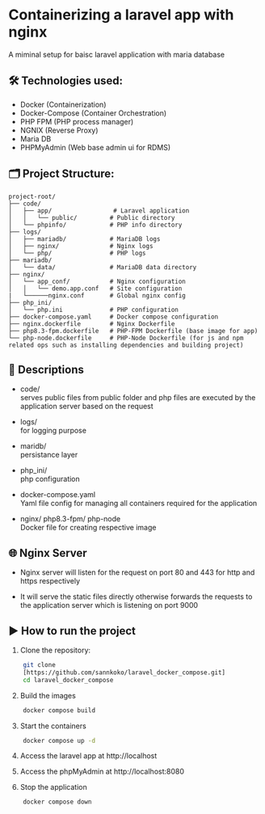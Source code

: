 # Containerizing a laravel app with nginx
A miminal setup for baisc laravel application with maria database 

##  🛠 ️Technologies used:
- Docker (Containerization)
- Docker-Compose (Container Orchestration)
- PHP FPM (PHP process manager)
- NGNIX (Reverse Proxy)
- Maria DB 
- PHPMyAdmin (Web base admin ui for RDMS)

## 🗂 ️Project Structure:
```
project-root/
├── code/
│   ├── app/                 # Laravel application
│   │   └── public/         # Public directory
│   └── phpinfo/            # PHP info directory
├── logs/
│   ├── mariadb/            # MariaDB logs
│   ├── nginx/              # Nginx logs
│   └── php/                # PHP logs
├── mariadb/
│   └── data/               # MariaDB data directory
├── nginx/
│   └── app_conf/           # Nginx configuration
│   │   └── demo.app.conf   # Site configuration
|   └──────nginx.conf       # Global nginx config
├── php_ini/
│   └── php.ini             # PHP configuration
├── docker-compose.yaml     # Docker compose configuration
├── nginx.dockerfile        # Nginx Dockerfile
├── php8.3-fpm.dockerfile   # PHP-FPM Dockerfile (base image for app)
└── php-node.dockerfile     # PHP-Node Dockerfile (for js and npm related ops such as installing dependencies and building project)
```

## 📖 Descriptions

- code/  
    serves public files from public folder and php files are executed by the application server based on the request 

- logs/  
     for logging purpose 

- maridb/  
    persistance layer 

- php_ini/  
    php configuration

- docker-compose.yaml  
    Yaml file config for managing all containers required for the application

- nginx/ php8.3-fpm/ php-node  
    Docker file for creating respective image


## 🌐  Nginx Server
- Nginx server will listen for the request on port 80 and 443 for http and https respectively

- It will serve the static files directly otherwise forwards the requests to the application server which is listening on port 9000


## ▶️ How to run the project

1. Clone the repository:
```bash
    git clone 
    [https://github.com/sannkoko/laravel_docker_compose.git]
    cd laravel_docker_compose
```
2. Build the images
```bash
    docker compose build
```
3. Start the containers
```bash
    docker compose up -d
```
4. Access the laravel app at http://localhost

5. Access the phpMyAdmin at http://localhost:8080

6. Stop the application
```bash
    docker compose down
```


